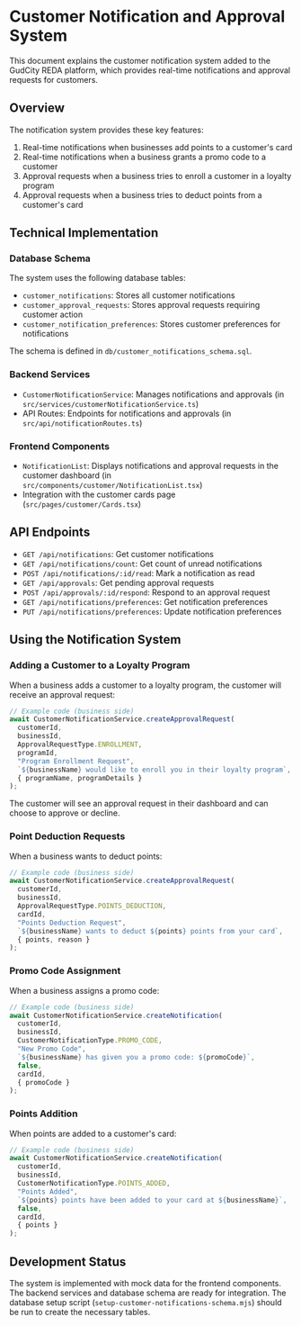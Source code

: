 # Customer Notification and Approval System

This document explains the customer notification system added to the GudCity REDA platform, which provides real-time notifications and approval requests for customers.

## Overview

The notification system provides these key features:

1. Real-time notifications when businesses add points to a customer's card
2. Real-time notifications when a business grants a promo code to a customer
3. Approval requests when a business tries to enroll a customer in a loyalty program
4. Approval requests when a business tries to deduct points from a customer's card

## Technical Implementation

### Database Schema

The system uses the following database tables:

- `customer_notifications`: Stores all customer notifications
- `customer_approval_requests`: Stores approval requests requiring customer action
- `customer_notification_preferences`: Stores customer preferences for notifications

The schema is defined in `db/customer_notifications_schema.sql`.

### Backend Services

- `CustomerNotificationService`: Manages notifications and approvals (in `src/services/customerNotificationService.ts`)
- API Routes: Endpoints for notifications and approvals (in `src/api/notificationRoutes.ts`)

### Frontend Components

- `NotificationList`: Displays notifications and approval requests in the customer dashboard (in `src/components/customer/NotificationList.tsx`)
- Integration with the customer cards page (`src/pages/customer/Cards.tsx`)

## API Endpoints

- `GET /api/notifications`: Get customer notifications
- `GET /api/notifications/count`: Get count of unread notifications
- `POST /api/notifications/:id/read`: Mark a notification as read
- `GET /api/approvals`: Get pending approval requests
- `POST /api/approvals/:id/respond`: Respond to an approval request
- `GET /api/notifications/preferences`: Get notification preferences
- `PUT /api/notifications/preferences`: Update notification preferences

## Using the Notification System

### Adding a Customer to a Loyalty Program

When a business adds a customer to a loyalty program, the customer will receive an approval request:

```javascript
// Example code (business side)
await CustomerNotificationService.createApprovalRequest(
  customerId,
  businessId,
  ApprovalRequestType.ENROLLMENT,
  programId,
  "Program Enrollment Request",
  `${businessName} would like to enroll you in their loyalty program`,
  { programName, programDetails }
);
```

The customer will see an approval request in their dashboard and can choose to approve or decline.

### Point Deduction Requests

When a business wants to deduct points:

```javascript
// Example code (business side)
await CustomerNotificationService.createApprovalRequest(
  customerId,
  businessId,
  ApprovalRequestType.POINTS_DEDUCTION,
  cardId,
  "Points Deduction Request",
  `${businessName} wants to deduct ${points} points from your card`,
  { points, reason }
);
```

### Promo Code Assignment

When a business assigns a promo code:

```javascript
// Example code (business side)
await CustomerNotificationService.createNotification(
  customerId,
  businessId,
  CustomerNotificationType.PROMO_CODE,
  "New Promo Code",
  `${businessName} has given you a promo code: ${promoCode}`,
  false,
  cardId,
  { promoCode }
);
```

### Points Addition

When points are added to a customer's card:

```javascript
// Example code (business side)
await CustomerNotificationService.createNotification(
  customerId,
  businessId,
  CustomerNotificationType.POINTS_ADDED,
  "Points Added",
  `${points} points have been added to your card at ${businessName}`,
  false,
  cardId,
  { points }
);
```

## Development Status

The system is implemented with mock data for the frontend components. The backend services and database schema are ready for integration. The database setup script (`setup-customer-notifications-schema.mjs`) should be run to create the necessary tables. 